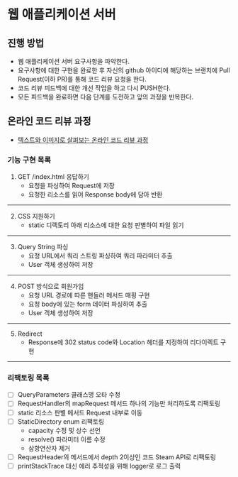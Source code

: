 # 웹 애플리케이션 서버
## 진행 방법
* 웹 애플리케이션 서버 요구사항을 파악한다.
* 요구사항에 대한 구현을 완료한 후 자신의 github 아이디에 해당하는 브랜치에 Pull Request(이하 PR)를 통해 코드 리뷰 요청을 한다.
* 코드 리뷰 피드백에 대한 개선 작업을 하고 다시 PUSH한다.
* 모든 피드백을 완료하면 다음 단계를 도전하고 앞의 과정을 반복한다.

## 온라인 코드 리뷰 과정
* [텍스트와 이미지로 살펴보는 온라인 코드 리뷰 과정](https://github.com/next-step/nextstep-docs/tree/master/codereview)


### 기능 구현 목록
1. GET /index.html 응답하기
    - 요청을 파싱하여 Request에 저장
    - 요청한 리소스를 읽어 Response body에 담아 반환
---
2. CSS 지원하기
   - static 디렉토리 아래 리소스에 대한 요청 판별하여 파일 읽기
---
3. Query String 파싱
    - 요청 URL에서 쿼리 스트링 파싱하여 쿼리 파라미터 추출
    - User 객체 생성하여 저장
---
4. POST 방식으로 회원가입
    - 요청 URL 경로에 따른 핸들러 메서드 매핑 구현
    - 요청 body에 있는 form 데이터 파싱하여 추출
    - User 객체 생성하여 저장
---
5. Redirect
    - Response에 302 status code와 Location 헤더를 지정하여 리다이렉트 구현

---
### 리팩토링 목록
- [ ] QueryParameters 클래스명 오타 수정
- [ ] RequestHandler의 mapRequest 메서드 하나의 기능만 처리하도록 리팩토링
- [ ] static 리소스 판별 메서드 Request 내부로 이동
- [ ] StaticDirectory enum 리팩토링
  - capacity 수정 및 상수 선언
  - resolve() 파라미터 이름 수정
  - 삼항연산자 제거
- [ ] RequestHeader의 메서드에서 depth 2이상인 코드 Steam API로 리팩토링
- [ ] printStackTrace 대신 에러 추적성을 위해 logger로 로그 출력